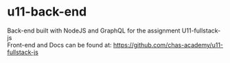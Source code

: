 # u11-back-end

Back-end built with NodeJS and GraphQL for the assignment U11-fullstack-js  
Front-end and Docs can be found at: https://github.com/chas-academy/u11-fullstack-js

